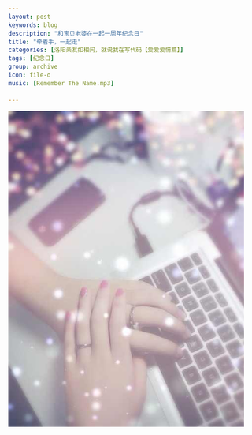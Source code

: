 ```yaml
---
layout: post
keywords: blog
description: "和宝贝老婆在一起一周年纪念日"
title: "牵着手，一起走"
categories: [洛阳亲友如相问，就说我在写代码【爱爱爱情篇】]
tags: [纪念日]
group: archive
icon: file-o
music: [Remember The Name.mp3]

---
```


![image](/assets/images/2014-04-23-oneyear.JPG)

